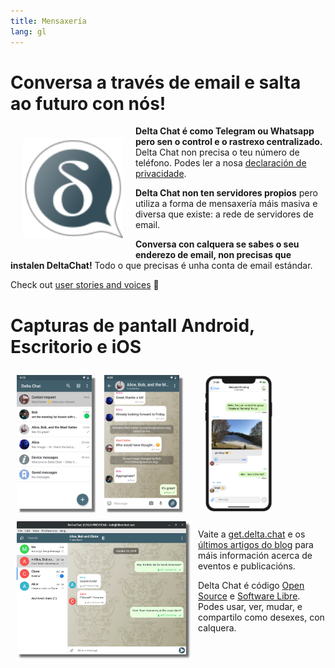 ```yaml
---
title: Mensaxería
lang: gl
---
```


# Conversa a través de email e salta ao futuro con nós!

<img src="../assets/logos/delta-chat.svg" width="160" style="float: left; margin: 20px;" />

**Delta Chat é como Telegram ou Whatsapp pero sen o control e o rastrexo centralizado.**
Delta Chat non precisa o teu número de teléfono. Podes ler a nosa [declaración de privacidade](gdpr).

**Delta Chat non ten servidores propios** pero utiliza a forma de mensaxería máis masiva e diversa
que existe: a rede de servidores de email.

**Conversa con calquera se sabes o seu enderezo de email, non precisas que instalen DeltaChat!**
Todo o que precisas é unha conta de email estándar.

Check out [user stories and voices](user-voices) 📣


# Capturas de pantall Android, Escritorio e iOS

<img src="../assets/blog/screenshots/2019-12-17-delta-chat-google-play-release-chat-list-light.png" width="120" 
style="float: left; margin: 10px;display: block;box-shadow: 5px 5px 2px #777;" /> 
<img src="../assets/blog/screenshots/2019-12-17-delta-chat-google-play-release-group-light.png" width="120" 
style="float: left; margin: 10px;display: block;box-shadow: 5px 5px 2px #777;" /> 

<img src="../assets/blog/desktop-screenshot.png" width="280" style="float:left; margin: 10px" /> 

<img src="../assets/blog/screenshots/2020-01-09-delta-chat-iOS-weekend-group-chat.png" width="110" style="margin: 10px" /> 

Vaite a [get.delta.chat](https://get.delta.chat) e os [últimos artigos do blog](blog)
para máis información acerca de eventos e publicacións. 

Delta Chat é código [Open Source](https://en.wikipedia.org/wiki/Open-source_software)
e [Software Libre](https://en.wikipedia.org/wiki/Free_software). Podes usar,
ver, mudar, e compartilo como desexes, con calquera.
